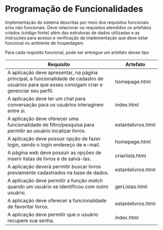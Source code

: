 # Programação de Funcionalidades

Implementação do sistema descritas por meio dos requisitos funcionais e/ou não funcionais. Deve relacionar os requisitos atendidos os artefatos criados (código fonte) além das estruturas de dados utilizadas e as instruções para acesso e verificação da implementação que deve estar funcional no ambiente de hospedagem.

Para cada requisito funcional, pode ser entregue um artefato desse tipo

| Requisito  | Artefato |
|-----------------------------------------|----|
| A aplicação  deve apresentar, na página principal, a funcionalidade de cadastro de usuários para que esses consigam criar e gerenciar seu perfil. | homepage.html | 
| A aplicação deve ter um chat para conversação para os usuários interagirem entre si. | index.html |
| A aplicação  deve oferecer uma funcionalidade de filtro/pesquisa para permitir ao usuário localizar livros. | estantelivros.html |
| A aplicação  deve possuir opção de fazer login, sendo o login endereço de e-mail. | homepage.html |
| A página web  deve possuir as opções de inserir listas de livros e de salvá-las. | criarlista.html |
| A aplicação  deverá permitir buscar livros previamente cadastrados na base de dados. | estantelivros.html |
| A aplicação  deve permitir a função _match_ quando um usuário se identificou com outro usuário. | gerListas.html |
| A aplicação deve oferecer a funcionalidade de favoritar livros. | estantelivros.html |
| A aplicação deve permitir que o usuário recupere sua senha. | index.html |

